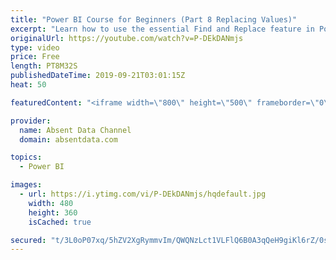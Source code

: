 ```yaml
---
title: "Power BI Course for Beginners (Part 8 Replacing Values)"
excerpt: "Learn how to use the essential Find and Replace feature in Power BI."
originalUrl: https://youtube.com/watch?v=P-DEkDANmjs
type: video
price: Free
length: PT8M32S
publishedDateTime: 2019-09-21T03:01:15Z
heat: 50

featuredContent: "<iframe width=\"800\" height=\"500\" frameborder=\"0\" src=\"https://www.youtube.com/embed/P-DEkDANmjs\" allow=\"accelerometer; autoplay; encrypted-media; gyroscope; picture-in-picture\" allowfullscreen></iframe>"

provider:
  name: Absent Data Channel
  domain: absentdata.com

topics:
  - Power BI

images:
  - url: https://i.ytimg.com/vi/P-DEkDANmjs/hqdefault.jpg
    width: 480
    height: 360
    isCached: true

secured: "t/3L0oP07xq/5hZV2XgRymmvIm/QWQNzLct1VLFlQ6B0A3qQeH9giKl6rZ/0s15NoDfE3kyvmsZ8Df9NXL4uJgt9+ZKh4IZPsVHhd9w3KfPlDsRrXnuY6udCw4M02vGG9tWdn7BCQf3KtLEwhZjpOCNPG/lDDsw9lFCGg5LCT/mW3hEx9DiAo8N/5XOR6SWVjYF+NcAcvlbYVBab83NYycmh+jh8c1pq3CR+vqQ1tup1WKt6oMqRFqJHyyeNOS2ScG8sne9Wimu6Y/Bs+wjUVWBi8eM7odXaOxoLhyv7GcQy1tWFa4EJEm+GNqNDC2/Pav9hPSrtZ1J+6Vr6zB2wPTHlD5WWdGB2lyXUqtXRl2y+ZbdiMRfmHVmg5H0/af8k4YSjX3JAagopZzQn1ESyrva/mL0lfP4Ue/1Ehr/4jjw=;g5+KIH61b3MLUtS6l9/HVQ=="
---
```


